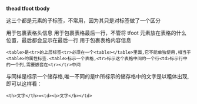 **thead  tfoot  tbody**

这三个都是<body>元素的子标签，不常用，因为其只是对<tr>标签做了一个区分

<thead>用于包裹表格头信息

<tfoot>用于包裹表格最后一行，不管将 tfoot 元素放在表格的什么位置，最后都会显示在最后一行

<tbody>用于包裹表格内容信息

```
<table>是<tr>的上层标签<tr>必须在一个<table></table>里面,它不能单独使用,相当于<table>的属性标签.<table>标示一个表格,<tr>标示这个表格中间的一个行<td>标示行中的一个列,需要嵌套在<tr></tr>中间
```

<th>与<td>同样是标示一个储存格,唯一不同的是<TH>th所标示的储存格中的文字是以粗体出现,即可以这样看：

```
<th>文字</th>=<td><b>文字</b></td>
```

